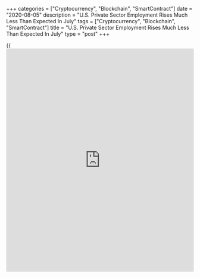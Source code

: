 +++
categories = ["Cryptocurrency", "Blockchain", "SmartContract"]
date = "2020-08-05"
description = "U.S. Private Sector Employment Rises Much Less Than Expected In July"
tags = ["Cryptocurrency", "Blockchain", "SmartContract"]
title = "U.S. Private Sector Employment Rises Much Less Than Expected In July"
type = "post"
+++

{{<iframe id="large-banner" src="https://www.bounty.group/#slide=25.0" width="100%" height="600" scrolling="no" style="border: 0px solid rgb(216, 221, 230); border-radius: 3px;">}}

Private sector job growth in the U.S. showed a substantial slowdown in
the month of July, according to a report released by payroll processor
ADP on Wednesday.

ADP said private sector employment rose by 167,000 jobs in July after
soaring by an upwardly revised 4.314 million jobs in June.

Economists had expected employment to surge up by another 1.5 million
jobs compared to the 2.369 million job spike originally reported for the
previous month.

"The labor market recovery slowed in the month of July," said Ahu
Yildirmaz, vice president and co-head of the ADP Research Institute. "We
have seen the slowdown impact businesses across all sizes and sectors."

For comments and feedback [contact](https://www.playgroundfx.com/contact/): editorial@rtt[news](https://www.letsplayfx.com/blog/forex-news-website/).com

[Economic News][1]

 **What parts of the world are seeing the best (and worst) economic
performances lately? Click[here][2] to check out our [Econ Scorecard][2]
and find out! See up-to-the-moment [ranking](https://www.playgroundfx.com/blog/crypto-exchange-ranking/)s for the best and worst
performers in [GDP][3], [unemployment rate][4], [inflation][5] and much
more.**

   1. www.rtt[news](https://www.letsplayfx.com/blog/forex-news-website/).com/Content/EconomicNews.aspx
   2. www.rtt[news](https://www.letsplayfx.com/blog/forex-news-website/).com/economic-scorecard/world-rank/industrial-production/highest-performance.aspx
   3. www.rtt[news](https://www.letsplayfx.com/blog/forex-news-website/).com/economic-scorecard/world-rank/GDP/highest-performance.aspx
   4. www.rtt[news](https://www.letsplayfx.com/blog/forex-news-website/).com/economic-scorecard/world-rank/unemployment-rate/lowest-performance.aspx
   5. www.rtt[news](https://www.letsplayfx.com/blog/forex-news-website/).com/economic-scorecard/world-rank/CPI/highest-performance.aspx